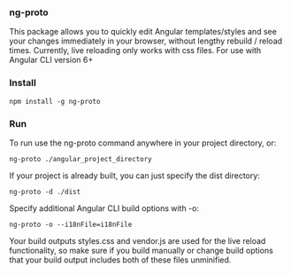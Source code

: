
### ng-proto
This package allows you to quickly edit Angular templates/styles and see your changes immediately in your browser, without lengthy rebuild / reload times. Currently, live reloading only works with css files.
For use with Angular CLI version 6+

### Install
```
npm install -g ng-proto
```

### Run
To run use the ng-proto command anywhere in your project directory, or: 
```
ng-proto ./angular_project_directory
```

If your project is already built, you can just specify the dist directory:
```
ng-proto -d ./dist
```

Specify additional Angular CLI build options with -o: 
```
ng-proto -o --i18nFile=i18nFile
```
Your build outputs styles.css and vendor.js are used for the live reload functionality, so make sure if you build manually or change build options that your build output includes both of these files unminified. 



